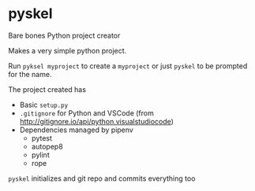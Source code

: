 # pyskel

Bare bones Python project creator

Makes a very simple python project.

Run `pyksel myproject` to create a `myproject` or just `pyskel` to be prompted for the name.

The project created has

* Basic `setup.py`
* `.gitignore` for Python and VSCode (from http://gitignore.io/api/python,visualstudiocode)
* Dependencies managed by pipenv
  - pytest 
  - autopep8
  - pylint
  - rope

`pyskel` initializes and git repo and commits everything too

